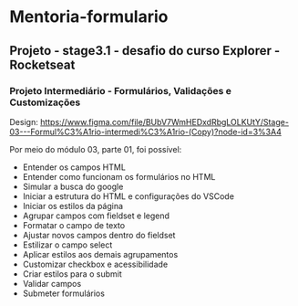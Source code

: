 # Mentoria-formulario
## Projeto - stage3.1 - desafio do curso Explorer - Rocketseat



### Projeto Intermediário - Formulários, Validações e Customizações

Design: https://www.figma.com/file/BUbV7WmHEDxdRbgLOLKUtY/Stage-03---Formul%C3%A1rio-intermedi%C3%A1rio-(Copy)?node-id=3%3A4

Por meio do módulo 03, parte 01, foi possível:

- Entender os campos HTML
- Entender como funcionam os formulários no HTML
- Simular a busca do google
- Iniciar a estrutura do HTML e configurações do VSCode
- Iniciar os estilos da página
- Agrupar campos com fieldset e legend
- Formatar o campo de texto
- Ajustar novos campos dentro do fieldset
- Estilizar o campo select
- Aplicar estilos aos demais agrupamentos
- Customizar checkbox e acessibilidade
- Criar estilos para o submit
- Validar campos
- Submeter formulários
